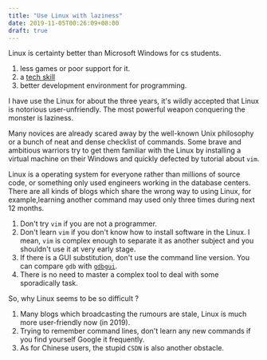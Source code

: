 ```yaml
---
title: "Use Linux with laziness"
date: 2019-11-05T00:26:09+08:00
draft: true
---
```

Linux is certainty better than Microsoft Windows for cs students.
1. less games or poor support for it.
2. a [tech skill](https://www.hiringlab.org/2019/11/19/todays-top-tech-skills/)
3. better development environment for programming.

I have use the Linux for about the three years, it's wildly accepted that 
Linux is notorious user-unfriendly. The most powerful weapon conquering the monster is laziness.


Many novices are already scared away by the well-known Unix philosophy or a bunch of neat and dense checklist of commands.
Some brave and ambitious warriors try to get them familiar with the Linux by installing a virtual machine on their Windows
and quickly defected by tutorial about `vim`.

Linux is a operating system for everyone rather than millions of 
source code, or something only used engineers working in the database centers.
There are all kinds of blogs which share the wrong way to using Linux, for example,learning another command may used only three times during next 12 months.

1. Don't try `vim` if you are not a programmer.
2. Don't learn `vim` if you don't know how to install software in the Linux. I mean, `vim` is complex enough to separate it as another subject and you shouldn't 
use it at very early stage.
3. If there is a GUI substitution, don't use the command line version. You can compare `gdb` with [`gdbgui`](https://www.gdbgui.com/).
4. There is no need to master a complex tool to deal with some sporadically task.

So, why Linux seems to be so difficult ?

1. Many blogs which broadcasting the rumours are stale, Linux is much more user-friendly now (in 2019).
2. Trying to remember command lines, don't learn any new commands if you find yourself Google it frequently.
3. As for Chinese users, the stupid `CSDN` is also another obstacle.
